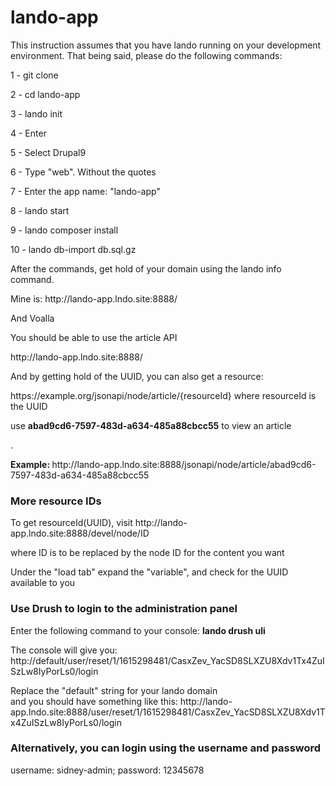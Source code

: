 # lando-app

This instruction assumes that you have lando running on your development environment. That being said, please do the following commands:

<p>1 - git clone</p>
<p>2 - cd lando-app</p>
<p>3 - lando init</p>
<p>4 - Enter</p>
<p>5 - Select Drupal9</p>
<p>6 - Type "web". Without the quotes</p>
<p>7 - Enter the app name: "lando-app"</p>
<p>8 - lando start<p>
<p>9 - lando composer install</p>
<p>10 - lando db-import db.sql.gz</p>

<p>After the commands, get hold of your domain using the lando info command.</p>
<p>Mine is: http://lando-app.lndo.site:8888/</p>

<p>And Voalla</p>

<p>You should be able to use the article API</p>

<p>http://lando-app.lndo.site:8888/<//p>

<p>And by getting hold of the UUID, you can also get a resource:<p>
<p>https://example.org/jsonapi/node/article/{resourceId} where resourceId is the UUID</p>
<p>use <b>abad9cd6-7597-483d-a634-485a88cbcc55</b> to view an article</p>.
<p><b>Example: </b>http://lando-app.lndo.site:8888/jsonapi/node/article/abad9cd6-7597-483d-a634-485a88cbcc55</p>

<h3>More resource IDs</h3>
<p>To get resourceId(UUID), visit http://lando-app.lndo.site:8888/devel/node/ID</p>
<p>where ID is to be replaced by the node ID for the content you want</p>
<p>Under the "load tab" expand the "variable", and check for the UUID available to you</p>

<h3>Use Drush to login to the administration panel</h3>
<p>Enter the following command to your console: <b>lando drush uli</b></p>
<p>The console will give you: http://default/user/reset/1/1615298481/CasxZev_YacSD8SLXZU8Xdv1Tx4ZuISzLw8IyPorLs0/login </p>
<p>Replace the "default" string for your lando domain <br> and you should have something like this: http://lando-app.lndo.site:8888/user/reset/1/1615298481/CasxZev_YacSD8SLXZU8Xdv1Tx4ZuISzLw8IyPorLs0/login</p>

<h3>Alternatively, you can login using the username and password</h3>
<p>username: sidney-admin; password: 12345678</p>